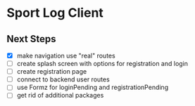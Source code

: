 
# Sport Log Client

## Next Steps

* [x] make navigation use "real" routes
* [ ] create splash screen with options for registration and login
* [ ] create registration page
* [ ] connect to backend user routes
* [ ] use Formz for loginPending and registrationPending
* [ ] get rid of additional packages